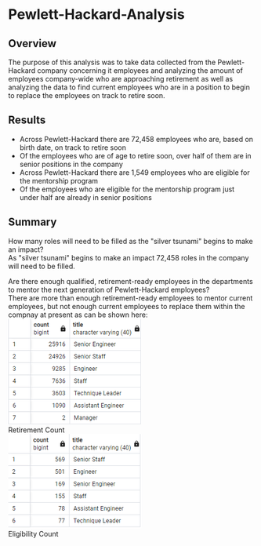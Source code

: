 # Pewlett-Hackard-Analysis

## Overview
The purpose of this analysis was to take data collected from the Pewlett-Hackard company concerning it employees and analyzing the amount of employees company-wide who are approaching retirement as well as analyzing the data to find current employees who are in a position to begin to replace the employees on track to retire soon.

## Results
- Across Pewlett-Hackard there are 72,458 employees who are, based on birth date, on track to retire soon
- Of the employees who are of age to retire soon, over half of them are in senior positions in the company
- Across Pewlett-Hackard there are 1,549 employees who are eligible for the mentorship program
- Of the employees who are eligible for the mentorship program just under half are already in senior positions

## Summary
How many roles will need to be filled as the "silver tsunami" begins to make an impact? <br/>
As "silver tsunami" begins to make an impact 72,458 roles in the company will need to be filled.

Are there enough qualified, retirement-ready employees in the departments to mentor the next generation of Pewlett-Hackard employees? <br/> 
There are more than enough retirement-ready employees to mentor current employees, but not enough current employees to replace them within the compnay at present as can be shown here: <br/>
![This is an image](https://github.com/smwhng/Pewlett-Hackard-Analysis/blob/main/retirement_counts.PNG) <br/>
Retirement Count <br/>
![This is an image](https://github.com/smwhng/Pewlett-Hackard-Analysis/blob/main/mentorship_eligible_counts.PNG) <br/>
Eligibility Count <br/>
